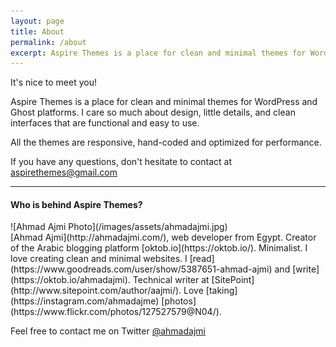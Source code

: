```yaml
---
layout: page
title: About
permalink: /about
excerpt: Aspire Themes is a place for clean and minimal themes for WordPress and Ghost platforms. I care so much about design, little details, and clean interfaces that are functional and easy to use.
---
```


It's nice to meet you!

Aspire Themes is a place for clean and minimal themes for WordPress and Ghost platforms. I care so much about design, little details, and clean interfaces that are functional and easy to use.

All the themes are responsive, hand-coded and optimized for performance.

If you have any questions, don't hesitate to contact at [aspirethemes@gmail.com](mailto:aspirethemes@gmail.com)

---

#### Who is behind Aspire Themes?

<div class="row" markdown='1'>
  <div class="column medium-3 large-3 border-less-image-wrap" markdown='1'>
  ![Ahmad Ajmi Photo](/images/assets/ahmadajmi.jpg)
  </div>
  <div class="column medium-9 large-9" markdown='1'>
  [Ahmad Ajmi](http://ahmadajmi.com/), web developer from Egypt. Creator of the Arabic blogging platform [oktob.io](https://oktob.io/). Minimalist. I love creating clean and minimal websites. I [read](https://www.goodreads.com/user/show/5387651-ahmad-ajmi) and [write](https://oktob.io/ahmadajmi). Technical writer at [SitePoint](http://www.sitepoint.com/author/aajmi/). Love [taking](https://instagram.com/ahmadajme) [photos](https://www.flickr.com/photos/127527579@N04/).

  Feel free to contact me on Twitter [@ahmadajmi](https://twitter.com/ahmadajmi)
  </div>
</div>
